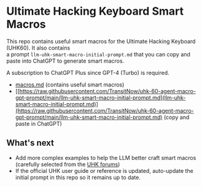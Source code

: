 # Ultimate Hacking Keyboard Smart Macros

This repo contains useful smart macros for the Ultimate Hacking Keyboard (UHK60). It also contains  
a prompt `llm-uhk-smart-macro-initial-prompt.md` that you can copy and paste into ChatGPT to generate smart macros.

A subscription to ChatGPT Plus since GPT-4 (Turbo) is required.

- [macros.md](macros.md) (contains useful smart macros)
- [[https://raw.githubusercontent.com/TransitNow/uhk-60-agent-macro-gpt-prompt/main/llm-uhk-smart-macro-initial-prompt.md](llm-uhk-smart-macro-initial-prompt.md)](https://raw.githubusercontent.com/TransitNow/uhk-60-agent-macro-gpt-prompt/main/llm-uhk-smart-macro-initial-prompt.md) (copy and paste in ChatGPT)

## What's next
- Add more complex examples to help the LLM better craft smart macros (carefully selected from the [UHK forums](https://forum.ultimatehackingkeyboard.com/))
- If the official UHK user guide or reference is updated, auto-update the initial prompt in this repo so it remains up to date.
